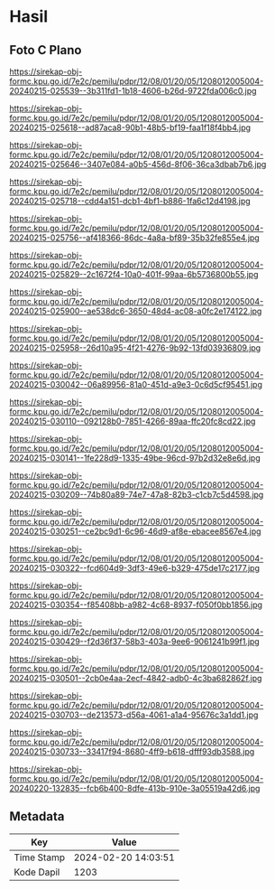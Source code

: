 # Hasil

## Foto C Plano

https://sirekap-obj-formc.kpu.go.id/7e2c/pemilu/pdpr/12/08/01/20/05/1208012005004-20240215-025539--3b311fd1-1b18-4606-b26d-9722fda006c0.jpg

https://sirekap-obj-formc.kpu.go.id/7e2c/pemilu/pdpr/12/08/01/20/05/1208012005004-20240215-025618--ad87aca8-90b1-48b5-bf19-faa1f18f4bb4.jpg

https://sirekap-obj-formc.kpu.go.id/7e2c/pemilu/pdpr/12/08/01/20/05/1208012005004-20240215-025646--3407e084-a0b5-456d-8f06-36ca3dbab7b6.jpg

https://sirekap-obj-formc.kpu.go.id/7e2c/pemilu/pdpr/12/08/01/20/05/1208012005004-20240215-025718--cdd4a151-dcb1-4bf1-b886-1fa6c12d4198.jpg

https://sirekap-obj-formc.kpu.go.id/7e2c/pemilu/pdpr/12/08/01/20/05/1208012005004-20240215-025756--af418366-86dc-4a8a-bf89-35b32fe855e4.jpg

https://sirekap-obj-formc.kpu.go.id/7e2c/pemilu/pdpr/12/08/01/20/05/1208012005004-20240215-025829--2c1672f4-10a0-401f-99aa-6b5736800b55.jpg

https://sirekap-obj-formc.kpu.go.id/7e2c/pemilu/pdpr/12/08/01/20/05/1208012005004-20240215-025900--ae538dc6-3650-48d4-ac08-a0fc2e174122.jpg

https://sirekap-obj-formc.kpu.go.id/7e2c/pemilu/pdpr/12/08/01/20/05/1208012005004-20240215-025958--26d10a95-4f21-4276-9b92-13fd03936809.jpg

https://sirekap-obj-formc.kpu.go.id/7e2c/pemilu/pdpr/12/08/01/20/05/1208012005004-20240215-030042--06a89956-81a0-451d-a9e3-0c6d5cf95451.jpg

https://sirekap-obj-formc.kpu.go.id/7e2c/pemilu/pdpr/12/08/01/20/05/1208012005004-20240215-030110--092128b0-7851-4266-89aa-ffc20fc8cd22.jpg

https://sirekap-obj-formc.kpu.go.id/7e2c/pemilu/pdpr/12/08/01/20/05/1208012005004-20240215-030141--1fe228d9-1335-49be-96cd-97b2d32e8e6d.jpg

https://sirekap-obj-formc.kpu.go.id/7e2c/pemilu/pdpr/12/08/01/20/05/1208012005004-20240215-030209--74b80a89-74e7-47a8-82b3-c1cb7c5d4598.jpg

https://sirekap-obj-formc.kpu.go.id/7e2c/pemilu/pdpr/12/08/01/20/05/1208012005004-20240215-030251--ce2bc9d1-6c96-46d9-af8e-ebacee8567e4.jpg

https://sirekap-obj-formc.kpu.go.id/7e2c/pemilu/pdpr/12/08/01/20/05/1208012005004-20240215-030322--fcd604d9-3df3-49e6-b329-475de17c2177.jpg

https://sirekap-obj-formc.kpu.go.id/7e2c/pemilu/pdpr/12/08/01/20/05/1208012005004-20240215-030354--f85408bb-a982-4c68-8937-f050f0bb1856.jpg

https://sirekap-obj-formc.kpu.go.id/7e2c/pemilu/pdpr/12/08/01/20/05/1208012005004-20240215-030429--f2d36f37-58b3-403a-9ee6-9061241b99f1.jpg

https://sirekap-obj-formc.kpu.go.id/7e2c/pemilu/pdpr/12/08/01/20/05/1208012005004-20240215-030501--2cb0e4aa-2ecf-4842-adb0-4c3ba682862f.jpg

https://sirekap-obj-formc.kpu.go.id/7e2c/pemilu/pdpr/12/08/01/20/05/1208012005004-20240215-030703--de213573-d56a-4061-a1a4-95676c3a1dd1.jpg

https://sirekap-obj-formc.kpu.go.id/7e2c/pemilu/pdpr/12/08/01/20/05/1208012005004-20240215-030733--33417f94-8680-4ff9-b618-dfff93db3588.jpg

https://sirekap-obj-formc.kpu.go.id/7e2c/pemilu/pdpr/12/08/01/20/05/1208012005004-20240220-132835--fcb6b400-8dfe-413b-910e-3a05519a42d6.jpg


## Metadata

| Key        | Value               |
| ---------- | ------------------- |
| Time Stamp | 2024-02-20 14:03:51 |
| Kode Dapil | 1203                |



